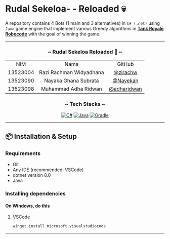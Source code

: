 # Rudal Sekeloa- - Reloaded 💀
A repository contains 4 Bots (1 main and 3 alternatives) in `C# (.net)` using `Java` game engine that implement various Greedy algorithms in [**Tank Royale Robocode**](https://robocode-dev.github.io/tank-royale/) with the goal of winning the game. 

---

<!-- CONTRIBUTOR -->
<div align="center" id="contributor">
  <strong>
    <h3>~ Rudal Sekeloa Reloaded 🚀 ~</h3>
    <table align="center">
      <tr align="center">
        <td>NIM</td>
        <td>Nama</td>
        <td>GitHub</td>
      </tr>
      <tr align="center">
        <td>13523004</td>
        <td>Razi Rachman Widyadhana</td>
        <td><a href="https://github.com/zirachw">@zirachw</a></td>
      </tr>
      <tr align="center">
        <td>13523090</td>
        <td>Nayaka Ghana Subrata</td>
        <td><a href="https://github.com/Nayekah">@Nayekah</a></td>
      </tr>
      <tr align="center">
        <td>13523098</td>
        <td>Muhammad Adha Ridwan</td>
        <td><a href="https://github.com/adharidwan">@adharidwan</a></td>
      </tr>
    </table>
  </strong>
</div>

<div align="center">
  <h3 align="center">~ Tech Stacks ~ </h3>

  <p align="center">

[![C#](https://img.shields.io/badge/c%23-%23239120.svg?style=for-the-badge&logo=csharp&logoColor=white)][Csharp-url]
[![Java](https://img.shields.io/badge/java-%23ED8B00.svg?style=for-the-badge&logo=openjdk&logoColor=white)][Java-url]
[![Gradle](https://img.shields.io/badge/Gradle-02303A.svg?style=for-the-badge&logo=Gradle&logoColor=white)][Gradle-url]
  
  </p>
</div>

---

## 📦 Installation & Setup

### Requirements
- Git
- Any IDE (recommended: VSCode)
- dotnet version 8.0
- Java

### Installing dependencies
#### On Windows, do this
1. VSCode
      ```bash
   winget install microsoft.visualstudiocode
   ```

---
<!-- MARKDOWN LINKS & IMAGES -->
[Csharp-url]: https://learn.microsoft.com/en-us/dotnet/csharp/
[Java-url]: https://www.java.com/en/
[Gradle-url]: https://gradle.org/



